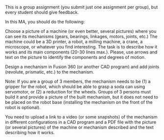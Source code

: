 This is a group assignment (you submit just one assignment per group), but every student should give feedback.

In this MA, you should do the following:

  Choose a picture of a machine (or even better, several pictures) where you can see its mechanisms (gears, bearings, linkages, motors, joints, etc.) The machine could be a 3D printer, a robot, a milling machine, a crane, a microscope, or whatever you find interesting. The task is to describe how it works and its main components (20-30 lines max.). Please, use arrows and text on the picture to identify the components and degrees of motion.

  Design a mechanism in Fusion 360 (or another CAD program) and add joints (revolute, prismatic, etc.) to the mechanism.

Note: If you are a group of 3 members, the mechanism needs to be (1) a gripper for the robot, which should be able to grasp a soda can using servomotor, or (2) a reduction for the wheels. Groups of 3 persons must build it and provide a picture of the built mechanism, but it does not need to be placed on the robot base (installing the mechanism on the front of the robot is optional).

You need to upload a link to a video (or some snapshots) of the mechanism in different configurations in a CAD program and a PDF file with the picture (or several pictures) of the machine or mechanism described and the text describing how it works.
